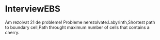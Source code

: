 # InterviewEBS
Am rezolvat 21 de probleme!
Probleme nerezolvate:Labyrinth,Shortest path to boundary cell,Path throught maximum number of cells that contains a cherry.
